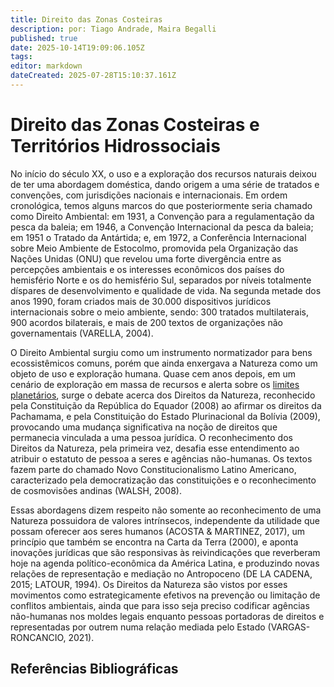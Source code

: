 ```yaml
---
title: Direito das Zonas Costeiras
description: por: Tiago Andrade, Maira Begalli
published: true
date: 2025-10-14T19:09:06.105Z
tags: 
editor: markdown
dateCreated: 2025-07-28T15:10:37.161Z
---
```


# Direito das Zonas Costeiras e Territórios Hidrossociais

No início do século XX, o uso e a exploração dos recursos naturais deixou de ter uma abordagem doméstica, dando origem a uma série de tratados e convenções, com jurisdições nacionais e internacionais. Em ordem cronológica, temos alguns marcos do que posteriormente seria chamado como Direito Ambiental: em 1931, a Convenção para a regulamentação da pesca da baleia; em 1946, a Convenção Internacional da pesca da baleia; em 1951 o Tratado da Antártida; e, em 1972, a Conferência Internacional sobre Meio Ambiente de Estocolmo, promovida pela Organização das Nações Unidas (ONU) que revelou uma forte divergência entre as percepções ambientais e os interesses econômicos dos países do hemisfério Norte e os do hemisfério Sul, separados por níveis totalmente díspares de desenvolvimento e qualidade de vida. Na segunda metade dos anos 1990, foram criados mais de 30.000 dispositivos jurídicos internacionais sobre o meio ambiente, sendo: 300 tratados multilaterais, 900 acordos bilaterais, e mais de 200 textos de organizações não governamentais (VARELLA, 2004).

O Direito Ambiental surgiu como um instrumento normatizador para bens ecossistêmicos comuns, porém que ainda enxergava a Natureza como um objeto de uso e exploração humana. Quase cem anos depois, em um cenário de exploração em massa de recursos e alerta sobre os [limites planetários](https://www.stockholmresilience.org/research/planetary-boundaries.html), surge o debate acerca dos Direitos da Natureza, reconhecido pela Constituição da República do Equador (2008) ao  afirmar os direitos da Pachamama, e pela Constituição do Estado Plurinacional da Bolívia (2009), provocando uma mudança significativa na noção de direitos que permanecia vinculada a uma pessoa jurídica. O reconhecimento dos Direitos da Natureza, pela primeira vez, desafia esse entendimento ao atribuir o estatuto de pessoa a seres e agências não-humanas. Os textos fazem parte do chamado Novo Constitucionalismo Latino Americano, caracterizado pela democratização das constituições e o reconhecimento de cosmovisões andinas (WALSH, 2008). 

Essas abordagens dizem respeito não somente ao reconhecimento de uma Natureza possuidora de valores intrínsecos, independente da utilidade que possam oferecer aos seres humanos (ACOSTA & MARTINEZ, 2017), um princípio que também se encontra na Carta da Terra (2000), e aponta inovações jurídicas que são responsivas às reivindicações que reverberam hoje na agenda político-econômica da América Latina, e produzindo novas relações de representação e mediação no Antropoceno (DE LA CADENA, 2015; LATOUR, 1994). Os Direitos da Natureza são vistos por esses movimentos como estrategicamente efetivos na prevenção ou limitação de conflitos ambientais, ainda que para isso seja preciso codificar agências não-humanas nos moldes legais enquanto pessoas portadoras de direitos e representadas por outrem numa relação mediada pelo Estado (VARGAS-RONCANCIO, 2021). 


## Referências Bibliográficas